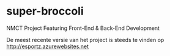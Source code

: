 # super-broccoli
NMCT Project Featuring Front-End &amp; Back-End Development

De meest recente versie van het project is steeds te vinden op http://esportz.azurewebsites.net
